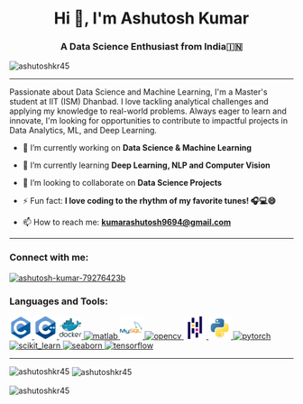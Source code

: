 <h1 align="center">Hi 👋, I'm Ashutosh Kumar</h1>
<h3 align="center">A Data Science Enthusiast from India🇮🇳</h3>

<p align="left"> <img src="https://komarev.com/ghpvc/?username=ashutoshkr45&label=Profile%20views&color=0e75b6&style=flat" alt="ashutoshkr45" /> </p>

---

<p>Passionate about Data Science and Machine Learning, I'm a Master's student at IIT (ISM) Dhanbad. I love tackling analytical challenges and applying my knowledge to real-world problems. Always eager to learn and innovate, I'm looking for opportunities to contribute to impactful projects in Data Analytics, ML, and Deep Learning.</p>

- 🔭 I’m currently working on **Data Science & Machine Learning**

- 🌱 I’m currently learning **Deep Learning, NLP and Computer Vision**

- 👯 I’m looking to collaborate on **Data Science Projects**

- ⚡ Fun fact: **I love coding to the rhythm of my favorite tunes! 🎧💻😄**

- 📫 How to reach me: **kumarashutosh9694@gmail.com**

---

<h3 align="left">Connect with me:</h3>
<p align="left">
<a href="https://linkedin.com/in/ashutosh-kumar-79276423b" target="blank"><img align="center" src="https://raw.githubusercontent.com/rahuldkjain/github-profile-readme-generator/master/src/images/icons/Social/linked-in-alt.svg" alt="ashutosh-kumar-79276423b" height="30" width="40" /></a>
</p>

<h3 align="left">Languages and Tools:</h3>
<p align="left">
  <a href="https://www.cprogramming.com/" target="_blank" rel="noreferrer">
    <img src="https://raw.githubusercontent.com/devicons/devicon/master/icons/c/c-original.svg" alt="c" width="40" height="40"/> 
  </a>
  <a href="https://www.w3schools.com/cpp/" target="_blank" rel="noreferrer">
    <img src="https://raw.githubusercontent.com/devicons/devicon/master/icons/cplusplus/cplusplus-original.svg" alt="cplusplus" width="40" height="40"/> 
  </a>
  <a href="https://www.docker.com/" target="_blank" rel="noreferrer">
    <img src="https://raw.githubusercontent.com/devicons/devicon/master/icons/docker/docker-original-wordmark.svg" alt="docker" width="40" height="40"/> 
  </a>
  <a href="https://www.mathworks.com/" target="_blank" rel="noreferrer">
    <img src="https://upload.wikimedia.org/wikipedia/commons/2/21/Matlab_Logo.png" alt="matlab" width="40" height="40"/> 
  </a>
  <a href="https://www.mysql.com/" target="_blank" rel="noreferrer">
    <img src="https://raw.githubusercontent.com/devicons/devicon/master/icons/mysql/mysql-original-wordmark.svg" alt="mysql" width="40" height="40"/> 
  </a>
  <a href="https://opencv.org/" target="_blank" rel="noreferrer">
    <img src="https://www.vectorlogo.zone/logos/opencv/opencv-icon.svg" alt="opencv" width="40" height="40"/> 
  </a>
  <a href="https://pandas.pydata.org/" target="_blank" rel="noreferrer">
    <img src="https://raw.githubusercontent.com/devicons/devicon/2ae2a900d2f041da66e950e4d48052658d850630/icons/pandas/pandas-original.svg" alt="pandas" width="40" height="40"/> 
  </a>
  <a href="https://www.python.org" target="_blank" rel="noreferrer">
    <img src="https://raw.githubusercontent.com/devicons/devicon/master/icons/python/python-original.svg" alt="python" width="40" height="40"/> 
  </a>
  <a href="https://pytorch.org/" target="_blank" rel="noreferrer">
    <img src="https://www.vectorlogo.zone/logos/pytorch/pytorch-icon.svg" alt="pytorch" width="40" height="40"/> 
  </a>
  <a href="https://scikit-learn.org/" target="_blank" rel="noreferrer">
    <img src="https://upload.wikimedia.org/wikipedia/commons/0/05/Scikit_learn_logo_small.svg" alt="scikit_learn" width="40" height="40"/> 
  </a>
  <a href="https://seaborn.pydata.org/" target="_blank" rel="noreferrer">
    <img src="https://seaborn.pydata.org/_images/logo-mark-lightbg.svg" alt="seaborn" width="40" height="40"/> 
  </a>
  <a href="https://www.tensorflow.org" target="_blank" rel="noreferrer">
    <img src="https://www.vectorlogo.zone/logos/tensorflow/tensorflow-icon.svg" alt="tensorflow" width="40" height="40"/> 
  </a>
</p>

---

<p><img align="left" src="https://github-readme-stats.vercel.app/api/top-langs?username=ashutoshkr45&show_icons=true&locale=en&layout=compact" alt="ashutoshkr45" /></p>

<p>&nbsp;<img align="center" src="https://github-readme-stats.vercel.app/api?username=ashutoshkr45&show_icons=true&locale=en" alt="ashutoshkr45" /></p>

<p><img align="center" src="https://github-readme-streak-stats.herokuapp.com/?user=ashutoshkr45&" alt="ashutoshkr45" /></p>
